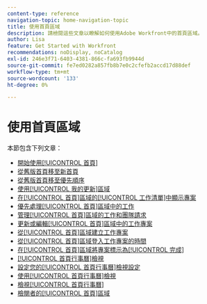 ```yaml
---
content-type: reference
navigation-topic: home-navigation-topic
title: 使用首頁區域
description: 請檢閱這些文章以瞭解如何使用Adobe Workfront中的首頁區域。
author: Lisa
feature: Get Started with Workfront
recommendations: noDisplay, noCatalog
exl-id: 246e3f71-6403-4381-866c-fa693fb9944d
source-git-commit: fe7ed0282a857fb8b7e0c2cfefb2accd17d88def
workflow-type: tm+mt
source-wordcount: '133'
ht-degree: 0%

---
```


# 使用首頁區域

本節包含下列文章：

* [開始使用[!UICONTROL 首頁]](../../../workfront-basics/using-home/using-the-home-area/get-started-with-home.md)
* [從舊版首頁移至新首頁](/help/quicksilver/workfront-basics/using-home/new-home/move-to-new-home.md)
* [從舊版首頁移至優先順序](/help/quicksilver/workfront-basics/priorities/move-from-legacy-home-to-priorities.md)
* [使用[!UICONTROL 我的更新]區域](../../../workfront-basics/using-home/using-the-home-area/my-updates-area.md)
* [在[!UICONTROL 首頁]區域的[!UICONTROL 工作清單]中顯示專案](../../../workfront-basics/using-home/using-the-home-area/display-items-in-home-work-list.md)
* [優先處理[!UICONTROL 首頁]區域中的工作](../../../workfront-basics/using-home/using-the-home-area/prioritize-work-in-home.md)
* [管理[!UICONTROL 首頁]區域的工作和團隊請求](../../../workfront-basics/using-home/using-the-home-area/manage-work-and-team-requests-home.md)
* [更新或編輯[!UICONTROL 首頁]區域中的工作專案](../../../workfront-basics/using-home/using-the-home-area/update-and-edit-work-item-home.md)
* [從[!UICONTROL 首頁]區域建立工作專案](../../../workfront-basics/using-home/using-the-home-area/create-work-items-in-home.md)
* [從[!UICONTROL 首頁]區域登入工作專案的時間](../../../workfront-basics/using-home/using-the-home-area/log-time-on-work-item-in-home.md)
* [在[!UICONTROL 首頁]區域將專案標示為[!UICONTROL 完成]](../../../workfront-basics/using-home/using-the-home-area/mark-item-done-in-home.md)
* [[!UICONTROL 首頁行事曆]檢視](../../../workfront-basics/using-home/using-the-home-area/home-calendar-view.md)
* [設定您的[!UICONTROL 首頁行事曆]檢視設定](../../../workfront-basics/using-home/using-the-home-area/configure-home-calendar-view.md)
* [使用[!UICONTROL 首頁行事曆]檢視](../../../workfront-basics/using-home/using-the-home-area/use-home-calendar-view.md)
* [檢視[!UICONTROL 首頁行事曆]](../../../workfront-basics/using-home/using-the-home-area/view-home-calendar.md)
* [檢閱者的[!UICONTROL 首頁]區域](../../../workfront-basics/using-home/using-the-home-area/home-for-reviewers.md)
